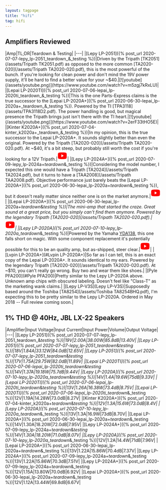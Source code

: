 ```yaml
---
layout: tagpage
title: "hifi"
tag: hifi
---
```

## Amplifiers Reviewed

|Amp|TL;DR|Teardown & Testing|
|---|
|[Lepy LP-2051]({% post_url 2020-07-07-lepy_lp-2051_teardown_&_testing %})|Driven by the Tripath [TK2051](/assets/Tripath TK2051.pdf) as opposed to the more common [TA2020-020](/assets/Tripath TA2020-020.pdf), this is the most powerful of the bunch.  If you're looking for clean power and don't mind the 19V power supply, it'll be hard to find a better value for your ~$40.|[![youtube](/assets/youtube.png)](https://www.youtube.com/watch?v=m5zgj7kRxLU)|
|[Lepai LP-2020TI]({% post_url 2020-07-06-lepai_lp-2020ti_teardown_&_testing %})|This is the one Parts-Express claims is the true successor to the [Lepai LP-2020A+]({% post_url 2020-06-30-lepai_lp-2020a+_teardown_&_testing %}).  Powered by the TI [TPA3118](/assets/TPA3118D2.pdf).  The power handling is good, but magical presence the Tripath brings just isn't there with the TI heart.|[![youtube](/assets/youtube.png)](https://www.youtube.com/watch?v=2erF33tHO5E)|
|[Kinter K2020A+]({% post_url 2020-07-04-kinter_k2020a+_teardown_&_testing %})|In my opinion, this is the true successor to the Lepai LP-2020A+.  It sounds slightly better than even the original.  Powered by the Tripath [TA2020-020](/assets/Tripath TA2020-020.pdf).  At ~$40, it's a bit steep, but probably still worth the cost if you're looking for a 12V Tripath.|[![youtube](/assets/youtube.png)](https://www.youtube.com/watch?v=jLqJSh1GsVc)|
|[Lepy LP-2024A+]({% post_url 2020-07-09-lepy_lp-2024a+_teardown_&_testing %})|Considering the model number, I expected this one would have a Tripath [TA2024](/assets/Tripath TA2024.pdf), but it turns to have a [TAA2008](/assets/Tripath TAA2008.pdf).  Objective performance just barely beats the [Lepai LP-2020A+]({% post_url 2020-06-30-lepai_lp-2020a+_teardown_&_testing %}), but it doesn't really matter since neither one is on the market anymore.|[![youtube](/assets/youtube.png)](https://www.youtube.com/watch?v=60FsNFW-lU4)|
|[Lepai LP-2020A+]({% post_url 2020-06-30-lepai_lp-2020a+_teardown_&_testing %})|The mini-amp that started the craze.  Great sound at a great price, but you simply can't find them anymore.  Powered by the legendary Tripath [TA2020-020](/assets/Tripath TA2020-020.pdf).|[![youtube](/assets/youtube.png)](https://www.youtube.com/watch?v=SQysHRD8FT8o)|
|[Lepy LP-2020A]({% post_url 2020-07-10-lepy_lp-2020a_teardown_&_testing %})|Powered by the Yamaha [YDA138](/assets/YDA138.pdf), this one falls short on magic.  With some component replacement it's potentially possible for this to be an quality amp, but as-shipped, steer clear.|[![youtube](/assets/youtube.png)](https://www.youtube.com/watch?v=7tZz-By4wZg)|
|[Lvpin LP-2020A+](#Lvpin LP-2020A+)|So far as I can tell, this is an exact copy of the Lepai LP-2020A+.  It sounds identical to my ears.  Powered by the legendary Tripath [TA2020-020](/assets/Tripath TA2020-020.pdf).  At ~$10, you can't really go wrong.  Buy two and wear them like shoes.|
|[Pyle PFA200](#Pyle PFA200)|Pretty similar to the Lepy LP-2020A above.  Unknown amp chips with obscured labeling.  Doesn't feel like "Class-T" as the marketing wank claims.|
|[Lepy LP-V3S](Lepy LP-V3S)|Supposedly based around the Toshiba [TA8254](/assets/Toshiba TA8254BHQ.pdf), I'm expecting this to be pretty similar to the Lepy LP-2020A.  Ordered in May 2018 -- Full review coming soon.|

## 1% THD @ 40Hz, JBL LX-22 Speakers

|Amplifier|Input Voltage|Input Current|Input Power|Volume|Output Voltage|
|---|
|[Lepy LP-2051]({% post_url 2020-07-07-lepy_lp-2051_teardown_&_testing %})|19V|2.00A|38.00W|85.8dB|13.40V|
|[Lepy LP-2051]({% post_url 2020-07-07-lepy_lp-2051_teardown_&_testing %})|18V|1.84A|33.12W|84.0dB|12.65V|
|[Lepy LP-2051]({% post_url 2020-07-07-lepy_lp-2051_teardown_&_testing %})|17V|1.75A|29.75W|82.0dB|11.89V|
|[Lepai LP-2020TI]({% post_url 2020-07-06-lepai_lp-2020ti_teardown_&_testing %})|14V|1.37A|19.18W|75.7dB|9.44V|
|[Lepy LP-2020A]({% post_url 2020-07-10-lepy_lp-2020a_teardown_&_testing %})|14V|1.4A|19.6W|75dB|9.33V|
|[Lepai LP-2020TI]({% post_url 2020-07-06-lepai_lp-2020ti_teardown_&_testing %})|13V|1.26A|16.38W|73.4dB|8.75V|
|[Lepai LP-2020TI]({% post_url 2020-07-06-lepai_lp-2020ti_teardown_&_testing %})|12V|1.19A|14.28W|73.0dB|8.27V|
|[Kinter K2020A+]({% post_url 2020-07-04-kinter_k2020a+_teardown_&_testing %})|12V|1.3A|15.6W|73.0dB|8.4V|
|[Lepy LP-2020A]({% post_url 2020-07-10-lepy_lp-2020a_teardown_&_testing %})|13V|1.3A|16.9W|73dB|8.70V|
|[Lepai LP-2020A+]({% post_url 2020-06-30-lepai_lp-2020a+_teardown_&_testing %})|14V|1.30A|18.20W|72.0dB|7.95V|
|[Lepy LP-2024A+]({% post_url 2020-07-09-lepy_lp-2024a+_teardown_&_testing %})|14V|1.30A|18.20W|71.0dB|8.07V|
|[Lepy LP-2020A]({% post_url 2020-07-10-lepy_lp-2020a_teardown_&_testing %})|12V|1.2A|14.4W|71dB|7.96V|
|[Lepai LP-2020A+]({% post_url 2020-06-30-lepai_lp-2020a+_teardown_&_testing %})|13V|1.22A|15.86W|70.4dB|7.37V|
|[Lepy LP-2024A+]({% post_url 2020-07-09-lepy_lp-2024a+_teardown_&_testing %})|13V|1.22A|15.86W|70.3dB|7.51V|
|[Lepy LP-2024A+]({% post_url 2020-07-09-lepy_lp-2024a+_teardown_&_testing %})|12V|1.15A|13.80W|70.0dB|6.92V|
|[Lepai LP-2020A+]({% post_url 2020-06-30-lepai_lp-2020a+_teardown_&_testing %})|12V|1.12A|13.44W|69.8dB|6.67V|
